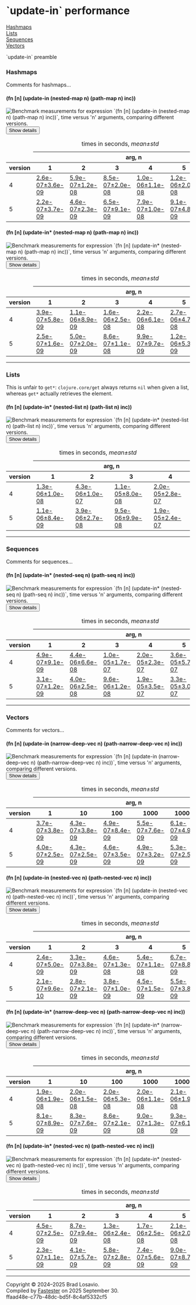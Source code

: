 
  <body>
    <h1>
      `update-in` performance
    </h1>
    <div>
      <a href="#group-0">Hashmaps</a><br>
      <a href="#group-1">Lists</a><br>
      <a href="#group-2">Sequences</a><br>
      <a href="#group-3">Vectors</a>
    </div>
    <div>
      <p>
        `update-in` preamble
      </p>
    </div>
    <section>
      <h3 id="group-0">
        Hashmaps
      </h3>
      <div>
        <p>
          Comments for hashmaps...
        </p>
      </div>
      <div>
        <h4 id="group-0-fexpr-0">
          (fn [n] (update-in (nested-map n) (path-map n) inc))
        </h4><img alt=
        "Benchmark measurements for expression `(fn [n] (update-in (nested-map n) (path-map n) inc))`, time versus &apos;n&apos; arguments, comparing different versions."
        src="img_update_in/group-0-fexpr-0.svg"><button class="collapser" type="button">Show details</button>
        <div class="collapsable">
          <table>
            <caption>
              times in seconds, <em>mean±std</em>
            </caption>
            <thead>
              <tr>
                <td></td>
                <th colspan="6">
                  arg, n
                </th>
              </tr>
              <tr>
                <th>
                  version
                </th>
                <th>
                  1
                </th>
                <th>
                  2
                </th>
                <th>
                  3
                </th>
                <th>
                  4
                </th>
                <th>
                  5
                </th>
                <th>
                  6
                </th>
              </tr>
            </thead>
            <tr>
              <td>
                4
              </td>
              <td>
                <a href="https://github.com/blosavio/fn-in/blob/master/resources/fn_in_performance/update_in/version 4/test-22.edn">2.6e-07±3.6e-09</a>
              </td>
              <td>
                <a href="https://github.com/blosavio/fn-in/blob/master/resources/fn_in_performance/update_in/version 4/test-23.edn">5.9e-07±1.2e-08</a>
              </td>
              <td>
                <a href="https://github.com/blosavio/fn-in/blob/master/resources/fn_in_performance/update_in/version 4/test-24.edn">8.5e-07±2.0e-08</a>
              </td>
              <td>
                <a href="https://github.com/blosavio/fn-in/blob/master/resources/fn_in_performance/update_in/version 4/test-25.edn">1.0e-06±1.1e-08</a>
              </td>
              <td>
                <a href="https://github.com/blosavio/fn-in/blob/master/resources/fn_in_performance/update_in/version 4/test-26.edn">1.2e-06±2.0e-08</a>
              </td>
              <td>
                <a href="https://github.com/blosavio/fn-in/blob/master/resources/fn_in_performance/update_in/version 4/test-27.edn">1.4e-06±3.0e-08</a>
              </td>
            </tr>
            <tr>
              <td>
                5
              </td>
              <td>
                <a href="https://github.com/blosavio/fn-in/blob/master/resources/fn_in_performance/update_in/version 5/test-22.edn">2.2e-07±3.7e-09</a>
              </td>
              <td>
                <a href="https://github.com/blosavio/fn-in/blob/master/resources/fn_in_performance/update_in/version 5/test-23.edn">4.6e-07±2.3e-09</a>
              </td>
              <td>
                <a href="https://github.com/blosavio/fn-in/blob/master/resources/fn_in_performance/update_in/version 5/test-24.edn">6.5e-07±9.1e-09</a>
              </td>
              <td>
                <a href="https://github.com/blosavio/fn-in/blob/master/resources/fn_in_performance/update_in/version 5/test-25.edn">7.9e-07±1.0e-08</a>
              </td>
              <td>
                <a href="https://github.com/blosavio/fn-in/blob/master/resources/fn_in_performance/update_in/version 5/test-26.edn">9.1e-07±4.8e-09</a>
              </td>
              <td>
                <a href="https://github.com/blosavio/fn-in/blob/master/resources/fn_in_performance/update_in/version 5/test-27.edn">1.1e-06±1.1e-08</a>
              </td>
            </tr>
          </table>
        </div>
        <h4 id="group-0-fexpr-1">
          (fn [n] (update-in* (nested-map n) (path-map n) inc))
        </h4><img alt=
        "Benchmark measurements for expression `(fn [n] (update-in* (nested-map n) (path-map n) inc))`, time versus &apos;n&apos; arguments, comparing different versions."
        src="img_update_in/group-0-fexpr-1.svg"><button class="collapser" type="button">Show details</button>
        <div class="collapsable">
          <table>
            <caption>
              times in seconds, <em>mean±std</em>
            </caption>
            <thead>
              <tr>
                <td></td>
                <th colspan="6">
                  arg, n
                </th>
              </tr>
              <tr>
                <th>
                  version
                </th>
                <th>
                  1
                </th>
                <th>
                  2
                </th>
                <th>
                  3
                </th>
                <th>
                  4
                </th>
                <th>
                  5
                </th>
                <th>
                  6
                </th>
              </tr>
            </thead>
            <tr>
              <td>
                4
              </td>
              <td>
                <a href="https://github.com/blosavio/fn-in/blob/master/resources/fn_in_performance/update_in/version 4/test-40.edn">3.9e-07±5.8e-09</a>
              </td>
              <td>
                <a href="https://github.com/blosavio/fn-in/blob/master/resources/fn_in_performance/update_in/version 4/test-41.edn">1.1e-06±8.9e-09</a>
              </td>
              <td>
                <a href="https://github.com/blosavio/fn-in/blob/master/resources/fn_in_performance/update_in/version 4/test-42.edn">1.6e-06±2.5e-08</a>
              </td>
              <td>
                <a href="https://github.com/blosavio/fn-in/blob/master/resources/fn_in_performance/update_in/version 4/test-43.edn">2.2e-06±6.1e-08</a>
              </td>
              <td>
                <a href="https://github.com/blosavio/fn-in/blob/master/resources/fn_in_performance/update_in/version 4/test-44.edn">2.7e-06±4.7e-08</a>
              </td>
              <td>
                <a href="https://github.com/blosavio/fn-in/blob/master/resources/fn_in_performance/update_in/version 4/test-45.edn">3.2e-06±8.4e-08</a>
              </td>
            </tr>
            <tr>
              <td>
                5
              </td>
              <td>
                <a href="https://github.com/blosavio/fn-in/blob/master/resources/fn_in_performance/update_in/version 5/test-40.edn">2.5e-07±1.6e-09</a>
              </td>
              <td>
                <a href="https://github.com/blosavio/fn-in/blob/master/resources/fn_in_performance/update_in/version 5/test-41.edn">5.0e-07±2.0e-09</a>
              </td>
              <td>
                <a href="https://github.com/blosavio/fn-in/blob/master/resources/fn_in_performance/update_in/version 5/test-42.edn">8.6e-07±1.1e-08</a>
              </td>
              <td>
                <a href="https://github.com/blosavio/fn-in/blob/master/resources/fn_in_performance/update_in/version 5/test-43.edn">9.9e-07±9.7e-09</a>
              </td>
              <td>
                <a href="https://github.com/blosavio/fn-in/blob/master/resources/fn_in_performance/update_in/version 5/test-44.edn">1.2e-06±5.3e-09</a>
              </td>
              <td>
                <a href="https://github.com/blosavio/fn-in/blob/master/resources/fn_in_performance/update_in/version 5/test-45.edn">1.3e-06±7.3e-09</a>
              </td>
            </tr>
          </table>
        </div>
      </div>
      <hr>
      <h3 id="group-1">
        Lists
      </h3>
      <div>
        <p>
          This is unfair to <code>get*</code>: <code>clojure.core/get</code> always returns <code>nil</code> when given a list, whereas <code>get*</code>
          actually retrieves the element.
        </p>
      </div>
      <div>
        <h4 id="group-1-fexpr-0">
          (fn [n] (update-in* (nested-list n) (path-list n) inc))
        </h4><img alt=
        "Benchmark measurements for expression `(fn [n] (update-in* (nested-list n) (path-list n) inc))`, time versus &apos;n&apos; arguments, comparing different versions."
        src="img_update_in/group-1-fexpr-0.svg"><button class="collapser" type="button">Show details</button>
        <div class="collapsable">
          <table>
            <caption>
              times in seconds, <em>mean±std</em>
            </caption>
            <thead>
              <tr>
                <td></td>
                <th colspan="4">
                  arg, n
                </th>
              </tr>
              <tr>
                <th>
                  version
                </th>
                <th>
                  1
                </th>
                <th>
                  2
                </th>
                <th>
                  3
                </th>
                <th>
                  4
                </th>
              </tr>
            </thead>
            <tr>
              <td>
                4
              </td>
              <td>
                <a href="https://github.com/blosavio/fn-in/blob/master/resources/fn_in_performance/update_in/version 4/test-12.edn">1.3e-06±1.0e-08</a>
              </td>
              <td>
                <a href="https://github.com/blosavio/fn-in/blob/master/resources/fn_in_performance/update_in/version 4/test-13.edn">4.3e-06±1.0e-07</a>
              </td>
              <td>
                <a href="https://github.com/blosavio/fn-in/blob/master/resources/fn_in_performance/update_in/version 4/test-14.edn">1.1e-05±8.0e-08</a>
              </td>
              <td>
                <a href="https://github.com/blosavio/fn-in/blob/master/resources/fn_in_performance/update_in/version 4/test-15.edn">2.0e-05±2.8e-07</a>
              </td>
            </tr>
            <tr>
              <td>
                5
              </td>
              <td>
                <a href="https://github.com/blosavio/fn-in/blob/master/resources/fn_in_performance/update_in/version 5/test-12.edn">1.1e-06±8.4e-09</a>
              </td>
              <td>
                <a href="https://github.com/blosavio/fn-in/blob/master/resources/fn_in_performance/update_in/version 5/test-13.edn">3.9e-06±2.7e-08</a>
              </td>
              <td>
                <a href="https://github.com/blosavio/fn-in/blob/master/resources/fn_in_performance/update_in/version 5/test-14.edn">9.5e-06±9.9e-08</a>
              </td>
              <td>
                <a href="https://github.com/blosavio/fn-in/blob/master/resources/fn_in_performance/update_in/version 5/test-15.edn">1.9e-05±2.4e-07</a>
              </td>
            </tr>
          </table>
        </div>
      </div>
      <hr>
      <h3 id="group-2">
        Sequences
      </h3>
      <div>
        <p>
          Comments for sequences...
        </p>
      </div>
      <div>
        <h4 id="group-2-fexpr-0">
          (fn [n] (update-in* (nested-seq n) (path-seq n) inc))
        </h4><img alt=
        "Benchmark measurements for expression `(fn [n] (update-in* (nested-seq n) (path-seq n) inc))`, time versus &apos;n&apos; arguments, comparing different versions."
        src="img_update_in/group-2-fexpr-0.svg"><button class="collapser" type="button">Show details</button>
        <div class="collapsable">
          <table>
            <caption>
              times in seconds, <em>mean±std</em>
            </caption>
            <thead>
              <tr>
                <td></td>
                <th colspan="6">
                  arg, n
                </th>
              </tr>
              <tr>
                <th>
                  version
                </th>
                <th>
                  1
                </th>
                <th>
                  2
                </th>
                <th>
                  3
                </th>
                <th>
                  4
                </th>
                <th>
                  5
                </th>
                <th>
                  6
                </th>
              </tr>
            </thead>
            <tr>
              <td>
                4
              </td>
              <td>
                <a href="https://github.com/blosavio/fn-in/blob/master/resources/fn_in_performance/update_in/version 4/test-28.edn">4.9e-07±9.1e-09</a>
              </td>
              <td>
                <a href="https://github.com/blosavio/fn-in/blob/master/resources/fn_in_performance/update_in/version 4/test-29.edn">4.4e-06±6.6e-08</a>
              </td>
              <td>
                <a href="https://github.com/blosavio/fn-in/blob/master/resources/fn_in_performance/update_in/version 4/test-30.edn">1.0e-05±1.7e-07</a>
              </td>
              <td>
                <a href="https://github.com/blosavio/fn-in/blob/master/resources/fn_in_performance/update_in/version 4/test-31.edn">2.0e-05±2.3e-07</a>
              </td>
              <td>
                <a href="https://github.com/blosavio/fn-in/blob/master/resources/fn_in_performance/update_in/version 4/test-32.edn">3.6e-05±5.7e-07</a>
              </td>
              <td>
                <a href="https://github.com/blosavio/fn-in/blob/master/resources/fn_in_performance/update_in/version 4/test-33.edn">5.6e-05±6.4e-07</a>
              </td>
            </tr>
            <tr>
              <td>
                5
              </td>
              <td>
                <a href="https://github.com/blosavio/fn-in/blob/master/resources/fn_in_performance/update_in/version 5/test-28.edn">3.1e-07±1.2e-09</a>
              </td>
              <td>
                <a href="https://github.com/blosavio/fn-in/blob/master/resources/fn_in_performance/update_in/version 5/test-29.edn">4.0e-06±2.5e-08</a>
              </td>
              <td>
                <a href="https://github.com/blosavio/fn-in/blob/master/resources/fn_in_performance/update_in/version 5/test-30.edn">9.6e-06±1.2e-08</a>
              </td>
              <td>
                <a href="https://github.com/blosavio/fn-in/blob/master/resources/fn_in_performance/update_in/version 5/test-31.edn">1.9e-05±3.5e-07</a>
              </td>
              <td>
                <a href="https://github.com/blosavio/fn-in/blob/master/resources/fn_in_performance/update_in/version 5/test-32.edn">3.3e-05±3.0e-07</a>
              </td>
              <td>
                <a href="https://github.com/blosavio/fn-in/blob/master/resources/fn_in_performance/update_in/version 5/test-33.edn">5.3e-05±1.5e-07</a>
              </td>
            </tr>
          </table>
        </div>
      </div>
      <hr>
      <h3 id="group-3">
        Vectors
      </h3>
      <div>
        <p>
          Comments for vectors...
        </p>
      </div>
      <div>
        <h4 id="group-3-fexpr-0">
          (fn [n] (update-in (narrow-deep-vec n) (path-narrow-deep-vec n) inc))
        </h4><img alt=
        "Benchmark measurements for expression `(fn [n] (update-in (narrow-deep-vec n) (path-narrow-deep-vec n) inc))`, time versus &apos;n&apos; arguments, comparing different versions."
        src="img_update_in/group-3-fexpr-0.svg"><button class="collapser" type="button">Show details</button>
        <div class="collapsable">
          <table>
            <caption>
              times in seconds, <em>mean±std</em>
            </caption>
            <thead>
              <tr>
                <td></td>
                <th colspan="6">
                  arg, n
                </th>
              </tr>
              <tr>
                <th>
                  version
                </th>
                <th>
                  1
                </th>
                <th>
                  10
                </th>
                <th>
                  100
                </th>
                <th>
                  1000
                </th>
                <th>
                  10000
                </th>
                <th>
                  100000
                </th>
              </tr>
            </thead>
            <tr>
              <td>
                4
              </td>
              <td>
                <a href="https://github.com/blosavio/fn-in/blob/master/resources/fn_in_performance/update_in/version 4/test-6.edn">3.7e-07±3.8e-09</a>
              </td>
              <td>
                <a href="https://github.com/blosavio/fn-in/blob/master/resources/fn_in_performance/update_in/version 4/test-7.edn">4.3e-07±3.8e-09</a>
              </td>
              <td>
                <a href="https://github.com/blosavio/fn-in/blob/master/resources/fn_in_performance/update_in/version 4/test-8.edn">4.9e-07±8.4e-09</a>
              </td>
              <td>
                <a href="https://github.com/blosavio/fn-in/blob/master/resources/fn_in_performance/update_in/version 4/test-9.edn">5.5e-07±7.6e-09</a>
              </td>
              <td>
                <a href="https://github.com/blosavio/fn-in/blob/master/resources/fn_in_performance/update_in/version 4/test-10.edn">6.1e-07±4.9e-09</a>
              </td>
              <td>
                <a href="https://github.com/blosavio/fn-in/blob/master/resources/fn_in_performance/update_in/version 4/test-11.edn">6.5e-07±6.9e-09</a>
              </td>
            </tr>
            <tr>
              <td>
                5
              </td>
              <td>
                <a href="https://github.com/blosavio/fn-in/blob/master/resources/fn_in_performance/update_in/version 5/test-6.edn">4.0e-07±2.5e-09</a>
              </td>
              <td>
                <a href="https://github.com/blosavio/fn-in/blob/master/resources/fn_in_performance/update_in/version 5/test-7.edn">4.3e-07±2.5e-09</a>
              </td>
              <td>
                <a href="https://github.com/blosavio/fn-in/blob/master/resources/fn_in_performance/update_in/version 5/test-8.edn">4.6e-07±3.5e-09</a>
              </td>
              <td>
                <a href="https://github.com/blosavio/fn-in/blob/master/resources/fn_in_performance/update_in/version 5/test-9.edn">4.9e-07±3.2e-09</a>
              </td>
              <td>
                <a href="https://github.com/blosavio/fn-in/blob/master/resources/fn_in_performance/update_in/version 5/test-10.edn">5.3e-07±2.5e-09</a>
              </td>
              <td>
                <a href="https://github.com/blosavio/fn-in/blob/master/resources/fn_in_performance/update_in/version 5/test-11.edn">5.5e-07±5.9e-09</a>
              </td>
            </tr>
          </table>
        </div>
        <h4 id="group-3-fexpr-1">
          (fn [n] (update-in (nested-vec n) (path-nested-vec n) inc))
        </h4><img alt=
        "Benchmark measurements for expression `(fn [n] (update-in (nested-vec n) (path-nested-vec n) inc))`, time versus &apos;n&apos; arguments, comparing different versions."
        src="img_update_in/group-3-fexpr-1.svg"><button class="collapser" type="button">Show details</button>
        <div class="collapsable">
          <table>
            <caption>
              times in seconds, <em>mean±std</em>
            </caption>
            <thead>
              <tr>
                <td></td>
                <th colspan="6">
                  arg, n
                </th>
              </tr>
              <tr>
                <th>
                  version
                </th>
                <th>
                  1
                </th>
                <th>
                  2
                </th>
                <th>
                  3
                </th>
                <th>
                  4
                </th>
                <th>
                  5
                </th>
                <th>
                  6
                </th>
              </tr>
            </thead>
            <tr>
              <td>
                4
              </td>
              <td>
                <a href="https://github.com/blosavio/fn-in/blob/master/resources/fn_in_performance/update_in/version 4/test-16.edn">2.4e-07±5.0e-09</a>
              </td>
              <td>
                <a href="https://github.com/blosavio/fn-in/blob/master/resources/fn_in_performance/update_in/version 4/test-17.edn">3.3e-07±3.8e-09</a>
              </td>
              <td>
                <a href="https://github.com/blosavio/fn-in/blob/master/resources/fn_in_performance/update_in/version 4/test-18.edn">4.6e-07±1.3e-08</a>
              </td>
              <td>
                <a href="https://github.com/blosavio/fn-in/blob/master/resources/fn_in_performance/update_in/version 4/test-19.edn">5.4e-07±1.1e-08</a>
              </td>
              <td>
                <a href="https://github.com/blosavio/fn-in/blob/master/resources/fn_in_performance/update_in/version 4/test-20.edn">6.7e-07±8.8e-09</a>
              </td>
              <td>
                <a href="https://github.com/blosavio/fn-in/blob/master/resources/fn_in_performance/update_in/version 4/test-21.edn">7.6e-07±1.2e-08</a>
              </td>
            </tr>
            <tr>
              <td>
                5
              </td>
              <td>
                <a href="https://github.com/blosavio/fn-in/blob/master/resources/fn_in_performance/update_in/version 5/test-16.edn">2.1e-07±9.6e-10</a>
              </td>
              <td>
                <a href="https://github.com/blosavio/fn-in/blob/master/resources/fn_in_performance/update_in/version 5/test-17.edn">2.8e-07±2.1e-09</a>
              </td>
              <td>
                <a href="https://github.com/blosavio/fn-in/blob/master/resources/fn_in_performance/update_in/version 5/test-18.edn">3.8e-07±1.0e-09</a>
              </td>
              <td>
                <a href="https://github.com/blosavio/fn-in/blob/master/resources/fn_in_performance/update_in/version 5/test-19.edn">4.5e-07±1.5e-09</a>
              </td>
              <td>
                <a href="https://github.com/blosavio/fn-in/blob/master/resources/fn_in_performance/update_in/version 5/test-20.edn">5.5e-07±3.8e-09</a>
              </td>
              <td>
                <a href="https://github.com/blosavio/fn-in/blob/master/resources/fn_in_performance/update_in/version 5/test-21.edn">6.3e-07±6.9e-09</a>
              </td>
            </tr>
          </table>
        </div>
        <h4 id="group-3-fexpr-2">
          (fn [n] (update-in* (narrow-deep-vec n) (path-narrow-deep-vec n) inc))
        </h4><img alt=
        "Benchmark measurements for expression `(fn [n] (update-in* (narrow-deep-vec n) (path-narrow-deep-vec n) inc))`, time versus &apos;n&apos; arguments, comparing different versions."
        src="img_update_in/group-3-fexpr-2.svg"><button class="collapser" type="button">Show details</button>
        <div class="collapsable">
          <table>
            <caption>
              times in seconds, <em>mean±std</em>
            </caption>
            <thead>
              <tr>
                <td></td>
                <th colspan="6">
                  arg, n
                </th>
              </tr>
              <tr>
                <th>
                  version
                </th>
                <th>
                  1
                </th>
                <th>
                  10
                </th>
                <th>
                  100
                </th>
                <th>
                  1000
                </th>
                <th>
                  10000
                </th>
                <th>
                  100000
                </th>
              </tr>
            </thead>
            <tr>
              <td>
                4
              </td>
              <td>
                <a href="https://github.com/blosavio/fn-in/blob/master/resources/fn_in_performance/update_in/version 4/test-34.edn">1.9e-06±1.9e-08</a>
              </td>
              <td>
                <a href="https://github.com/blosavio/fn-in/blob/master/resources/fn_in_performance/update_in/version 4/test-35.edn">2.0e-06±1.5e-08</a>
              </td>
              <td>
                <a href="https://github.com/blosavio/fn-in/blob/master/resources/fn_in_performance/update_in/version 4/test-36.edn">2.0e-06±5.3e-08</a>
              </td>
              <td>
                <a href="https://github.com/blosavio/fn-in/blob/master/resources/fn_in_performance/update_in/version 4/test-37.edn">2.0e-06±1.1e-08</a>
              </td>
              <td>
                <a href="https://github.com/blosavio/fn-in/blob/master/resources/fn_in_performance/update_in/version 4/test-38.edn">2.1e-06±1.9e-08</a>
              </td>
              <td>
                <a href="https://github.com/blosavio/fn-in/blob/master/resources/fn_in_performance/update_in/version 4/test-39.edn">2.1e-06±2.7e-08</a>
              </td>
            </tr>
            <tr>
              <td>
                5
              </td>
              <td>
                <a href="https://github.com/blosavio/fn-in/blob/master/resources/fn_in_performance/update_in/version 5/test-34.edn">8.1e-07±8.9e-09</a>
              </td>
              <td>
                <a href="https://github.com/blosavio/fn-in/blob/master/resources/fn_in_performance/update_in/version 5/test-35.edn">8.3e-07±7.6e-09</a>
              </td>
              <td>
                <a href="https://github.com/blosavio/fn-in/blob/master/resources/fn_in_performance/update_in/version 5/test-36.edn">8.6e-07±2.1e-09</a>
              </td>
              <td>
                <a href="https://github.com/blosavio/fn-in/blob/master/resources/fn_in_performance/update_in/version 5/test-37.edn">9.0e-07±1.3e-08</a>
              </td>
              <td>
                <a href="https://github.com/blosavio/fn-in/blob/master/resources/fn_in_performance/update_in/version 5/test-38.edn">9.3e-07±6.1e-09</a>
              </td>
              <td>
                <a href="https://github.com/blosavio/fn-in/blob/master/resources/fn_in_performance/update_in/version 5/test-39.edn">9.5e-07±4.7e-09</a>
              </td>
            </tr>
          </table>
        </div>
        <h4 id="group-3-fexpr-3">
          (fn [n] (update-in* (nested-vec n) (path-nested-vec n) inc))
        </h4><img alt=
        "Benchmark measurements for expression `(fn [n] (update-in* (nested-vec n) (path-nested-vec n) inc))`, time versus &apos;n&apos; arguments, comparing different versions."
        src="img_update_in/group-3-fexpr-3.svg"><button class="collapser" type="button">Show details</button>
        <div class="collapsable">
          <table>
            <caption>
              times in seconds, <em>mean±std</em>
            </caption>
            <thead>
              <tr>
                <td></td>
                <th colspan="6">
                  arg, n
                </th>
              </tr>
              <tr>
                <th>
                  version
                </th>
                <th>
                  1
                </th>
                <th>
                  2
                </th>
                <th>
                  3
                </th>
                <th>
                  4
                </th>
                <th>
                  5
                </th>
                <th>
                  6
                </th>
              </tr>
            </thead>
            <tr>
              <td>
                4
              </td>
              <td>
                <a href="https://github.com/blosavio/fn-in/blob/master/resources/fn_in_performance/update_in/version 4/test-0.edn">4.5e-07±2.5e-09</a>
              </td>
              <td>
                <a href="https://github.com/blosavio/fn-in/blob/master/resources/fn_in_performance/update_in/version 4/test-1.edn">8.7e-07±9.4e-09</a>
              </td>
              <td>
                <a href="https://github.com/blosavio/fn-in/blob/master/resources/fn_in_performance/update_in/version 4/test-2.edn">1.3e-06±2.4e-08</a>
              </td>
              <td>
                <a href="https://github.com/blosavio/fn-in/blob/master/resources/fn_in_performance/update_in/version 4/test-3.edn">1.7e-06±2.5e-08</a>
              </td>
              <td>
                <a href="https://github.com/blosavio/fn-in/blob/master/resources/fn_in_performance/update_in/version 4/test-4.edn">2.1e-06±2.0e-08</a>
              </td>
              <td>
                <a href="https://github.com/blosavio/fn-in/blob/master/resources/fn_in_performance/update_in/version 4/test-5.edn">2.5e-06±4.8e-08</a>
              </td>
            </tr>
            <tr>
              <td>
                5
              </td>
              <td>
                <a href="https://github.com/blosavio/fn-in/blob/master/resources/fn_in_performance/update_in/version 5/test-0.edn">2.3e-07±1.1e-09</a>
              </td>
              <td>
                <a href="https://github.com/blosavio/fn-in/blob/master/resources/fn_in_performance/update_in/version 5/test-1.edn">4.1e-07±5.7e-09</a>
              </td>
              <td>
                <a href="https://github.com/blosavio/fn-in/blob/master/resources/fn_in_performance/update_in/version 5/test-2.edn">5.8e-07±2.8e-09</a>
              </td>
              <td>
                <a href="https://github.com/blosavio/fn-in/blob/master/resources/fn_in_performance/update_in/version 5/test-3.edn">7.4e-07±5.6e-09</a>
              </td>
              <td>
                <a href="https://github.com/blosavio/fn-in/blob/master/resources/fn_in_performance/update_in/version 5/test-4.edn">9.0e-07±8.7e-09</a>
              </td>
              <td>
                <a href="https://github.com/blosavio/fn-in/blob/master/resources/fn_in_performance/update_in/version 5/test-5.edn">1.1e-06±2.2e-08</a>
              </td>
            </tr>
          </table>
        </div>
      </div>
      <hr>
    </section>
    <p id="page-footer">
      Copyright © 2024–2025 Brad Losavio.<br>
      Compiled by <a href="https://github.com/blosavio/Fastester">Fastester</a> on 2025 September 30.<span id="uuid"><br>
      ffaad48e-c77b-48dc-bd5f-8c4af5332cf5</span>
    </p>
  </body>
</html>
